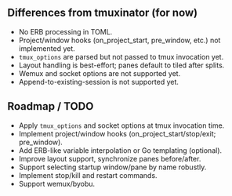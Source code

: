 
## Differences from tmuxinator (for now)

- No ERB processing in TOML.
- Project/window hooks (on_project_start, pre_window, etc.) not implemented yet.
- `tmux_options` are parsed but not passed to tmux invocation yet.
- Layout handling is best-effort; panes default to tiled after splits.
- Wemux and socket options are not supported yet.
- Append-to-existing-session is not supported yet.

## Roadmap / TODO

- Apply `tmux_options` and socket options at tmux invocation time.
- Implement project/window hooks (on_project_start/stop/exit; pre_window).
- Add ERB-like variable interpolation or Go templating (optional).
- Improve layout support, synchronize panes before/after.
- Support selecting startup window/pane by name robustly.
- Implement stop/kill and restart commands.
- Support wemux/byobu.
